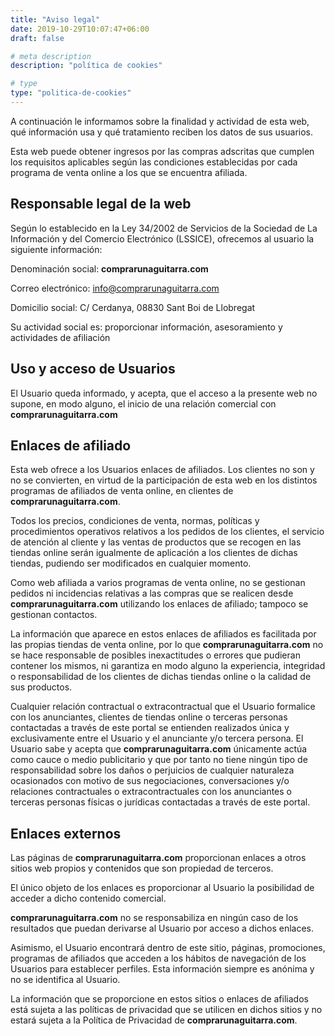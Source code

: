 ```yaml
---
title: "Aviso legal"
date: 2019-10-29T10:07:47+06:00
draft: false

# meta description
description: "política de cookies"

# type
type: "politica-de-cookies"
---
```


A continuación le informamos sobre la finalidad y actividad de esta web, qué información usa y qué tratamiento reciben los datos de sus usuarios.

Esta web puede obtener ingresos por las compras adscritas que cumplen los requisitos aplicables según las condiciones establecidas por cada programa de venta online a los que se encuentra afiliada.

## Responsable legal de la web
Según lo establecido en la Ley 34/2002 de Servicios de la Sociedad de La Información y del Comercio Electrónico (LSSICE), ofrecemos al usuario la siguiente información:

Denominación social: **comprarunaguitarra.com**

Correo electrónico:  info@comprarunaguitarra.com

Domicilio social: C/ Cerdanya, 08830 Sant Boi de Llobregat

Su actividad social es: proporcionar información, asesoramiento y actividades de afiliación

## Uso y acceso de Usuarios ##

El Usuario queda informado, y acepta, que el acceso a la presente web no supone, en modo alguno, el inicio de una relación comercial con **comprarunaguitarra.com**

## Enlaces de afiliado

Esta web ofrece a los Usuarios enlaces de afiliados. Los clientes no son y no se convierten, en virtud de la participación de esta web en los distintos programas de afiliados de venta online, en clientes de **comprarunaguitarra.com**.

Todos los precios, condiciones de venta, normas, políticas y procedimientos operativos relativos a los pedidos de los clientes, el servicio de atención al cliente y las ventas de productos que se recogen en las tiendas online serán igualmente de aplicación a los clientes de dichas tiendas, pudiendo ser modificados en cualquier momento.

Como web afiliada a varios programas de venta online, no se gestionan pedidos ni incidencias relativas a las compras que se realicen desde **comprarunaguitarra.com** utilizando los enlaces de afiliado; tampoco se gestionan contactos.

La información que aparece en estos enlaces de afiliados es facilitada por las propias tiendas de venta online, por lo que **comprarunaguitarra.com** no se hace responsable de posibles inexactitudes o errores que pudieran contener los mismos, ni garantiza en modo alguno la experiencia, integridad o responsabilidad de los clientes de dichas tiendas online o la calidad de sus productos.

Cualquier relación contractual o extracontractual que el Usuario formalice con los anunciantes, clientes de tiendas online o terceras personas contactadas a través de este portal se entienden realizados única y exclusivamente entre el Usuario y el anunciante y/o tercera persona. El Usuario sabe y acepta que **comprarunaguitarra.com** únicamente actúa como cauce o medio publicitario y que por tanto no tiene ningún tipo de responsabilidad sobre los daños o perjuicios de cualquier naturaleza ocasionados con motivo de sus negociaciones, conversaciones y/o relaciones contractuales o extracontractuales con los anunciantes o terceras personas físicas o jurídicas contactadas a través de este portal.

## Enlaces externos ##
Las páginas de **comprarunaguitarra.com** proporcionan enlaces a otros sitios web propios y contenidos que son propiedad de terceros.

El único objeto de los enlaces es proporcionar al Usuario la posibilidad de acceder a dicho contenido comercial.

**comprarunaguitarra.com** no se responsabiliza en ningún caso de los resultados que puedan derivarse al Usuario por acceso a dichos enlaces.

Asimismo, el Usuario encontrará dentro de este sitio, páginas, promociones, programas de afiliados que acceden a los hábitos de navegación de los Usuarios para establecer perfiles. Esta información siempre es anónima y no se identifica al Usuario.

La información que se proporcione en estos sitios o enlaces de afiliados está sujeta a las políticas de privacidad que se utilicen en dichos sitios y no estará sujeta a la Política de Privacidad de **comprarunaguitarra.com**.